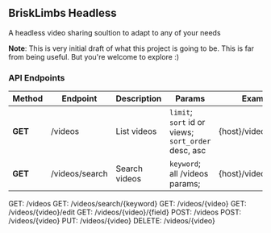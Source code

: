 ## BriskLimbs Headless
A headless video sharing soultion to adapt to any of your needs

**Note**: This is very initial draft of what this project is going to be. This is far from being useful. But you're welcome to explore :)

### API Endpoints

| Method | Endpoint  | Description | Params	| Example	|
| ------------- | ------------- | ------------- | ------------- | ------------- |
| **GET** | /videos | List videos  | `limit`; `sort` id or views; `sort_order` desc, asc  | {host}/videos  |
| **GET** | /videos/search  | Search videos  | `keyword`; all /videos params;  | {host}/videos/search  |

GET: /videos
	GET: /videos/search/{keyword}
	GET: /videos/{video}
		GET: /videos/{video}/edit
		GET: /videos/{video}/{field}
	POST: /videos
		POST: /videos/{video}
		PUT: /videos/{video}
		DELETE: /videos/{video}
